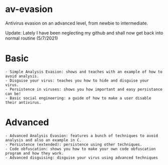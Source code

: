 # av-evasion
Antivirus evasion on an advanced level, from newbie to intermediate.

Update: Lately I have been neglecting my github and shall now get back into normal routine (5/7/2021)

# Basic
    - Simple Analysis Evasion: shows and teaches with an example of how to avoid analysis.
    - Disguise your virus: teaches you how to hide and disguise your virus.
    - Persistence in viruses: shows you how important and easy persistance can be!
    - Basic social engineering: a guide of how to make a user disable their antivirus.
# Advanced
    - Advanced Analysis Evasion: features a bunch of techniques to avoid analysis and also an example in C.
    - Persistence (extended): persistence using other techniques.
    - Code obfuscation: shows you how to make your own code obfuscation program and how they work.
    - Advanced disguising: disguise your virus using advanced techniques
   
